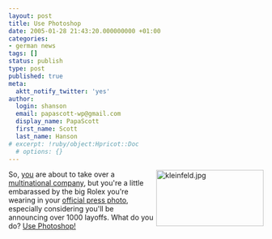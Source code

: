 ```yaml
---
layout: post
title: Use Photoshop
date: 2005-01-28 21:43:20.000000000 +01:00
categories:
- german news
tags: []
status: publish
type: post
published: true
meta:
  aktt_notify_twitter: 'yes'
author:
  login: shanson
  email: papascott-wp@gmail.com
  display_name: PapaScott
  first_name: Scott
  last_name: Hanson
# excerpt: !ruby/object:Hpricot::Doc
  # options: {}
---
```

<p><a href="http://www.spiegel.de/wirtschaft/0,1518,339120,00.html" title="Verdacht auf Foto-Retusche: Der Siemens-Chef und die verschwundene Rolex - Wirtschaft - SPIEGEL ONLINE"><img alt="kleinfeld.jpg" src="http://www.papascott.de/wordpress/wp-content/uploads/2005/01/kleinfeld.jpg" width="212" height="111" border="0" align="right" /></a> So, <a title="Siemens AG - Managing Board - Dr. Klaus Kleinfeld" href="http://www.siemens.com/index.jsp?sdc_p=t4cz3s7uo1042401pn1030112flmi1030112">you</a> are about to take over a <a href="http://www.siemens.com/" title="Siemens AG">multinational company</a>, but you're a little embarassed by the big Rolex you're wearing in your <a href="http://www.siemens.com/index.jsp?sdc_p=cz3s5uo1239306pnflmi1034567&sdc_sid=2728626692&sdc_bcpath=1176441.s_5%2C&">official press photo</a>, especially considering you'll be announcing over 1000 layoffs. What do you do? <a href="http://www.spiegel.de/wirtschaft/0,1518,339120,00.html" title="Verdacht auf Foto-Retusche: Der Siemens-Chef und die verschwundene Rolex - Wirtschaft - SPIEGEL ONLINE">Use Photoshop!</a></p>

